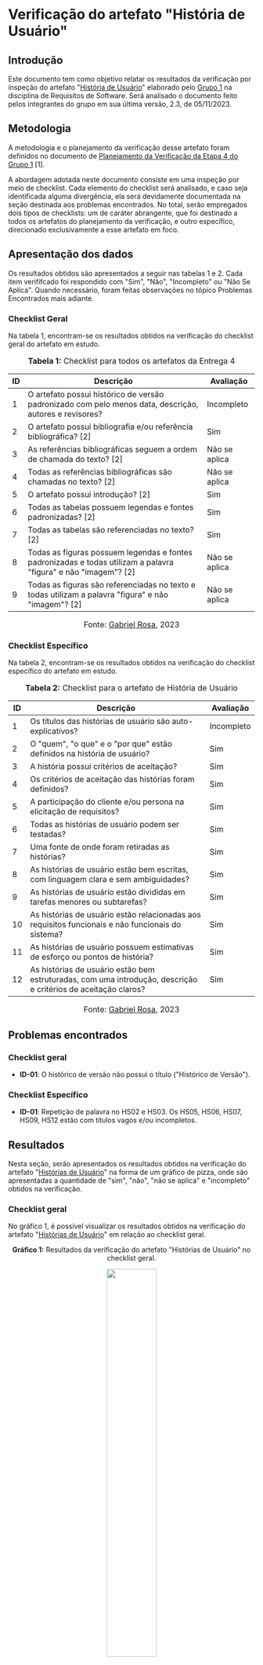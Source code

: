 # Verificação do artefato "História de Usuário"

## Introdução

Este documento tem como objetivo relatar os resultados da verificação por inspeção do artefato "[História de Usuário](https://github.com/Requisitos-de-Software/2023.2-Economia-DF/blob/main/docs/modelagem/agil/historia-de-usuario.md)" elaborado pelo [Grupo 1](https://requisitos-de-software.github.io/2023.2-Economia-DF/) na disciplina de Requisitos de Software. Será analisado o documento feito pelos integrantes do grupo em sua última versão, 2.3, de 05/11/2023.

## Metodologia

A metodologia e o planejamento da verificação desse artefato foram definidos no documento de [Planejamento da Verificação da Etapa 4 do Grupo 1](https://github.com/Requisitos-de-Software/2023.2-Economia-DF/blob/main/docs/verificacao/Grupo-01/Entrega-04/planejamento-verificacao-e4-grupo1.md) [1].

A abordagem adotada neste documento consiste em uma inspeção por meio de checklist. Cada elemento do checklist será analisado, e caso seja identificada alguma divergência, ela será devidamente documentada na seção destinada aos problemas encontrados. No total, serão empregados dois tipos de checklists: um de caráter abrangente, que foi destinado a todos os artefatos do planejamento da verificação, e outro específico, direcionado exclusivamente a esse artefato em foco.

## Apresentação dos dados

Os resultados obtidos são apresentados a seguir nas tabelas 1 e 2. Cada item verififcado foi respondido com "Sim", "Não", "Incompleto" ou "Não Se Aplica". Quando necessário, foram feitas observações no tópico Problemas Encontrados mais adiante.

### Checklist Geral

Na tabela 1, encontram-se os resultados obtidos na verificação do checklist geral do artefato em estudo.

<div align="center">
<font size="3"><p style="text-align: center"><b>Tabela 1:</b> Checklist para todos os artefatos da Entrega 4</p></font>

<table>
  <thead>
    <tr>
      <th>ID</th>
      <th>Descrição</th>
      <th>Avaliação</th>
    </tr>
  </thead>
  <tbody>
    <tr>
      <td>1</td>
      <td>O artefato possui histórico de versão padronizado com pelo menos data, descrição, autores e revisores?</td>
      <td>Incompleto</td>
    </tr>
    <tr>
      <td>2</td>
      <td>O artefato possui bibliografia e/ou referência bibliográfica? [2] </td>
      <td>Sim</td>
    </tr>
    <tr>
      <td>3</td>
      <td>As referências bibliográficas seguem a ordem de chamada do texto? [2]</td>
      <td>Não se aplica</td>
    </tr>
    <tr>
      <td>4</td>
      <td>Todas as referências bibliográficas são chamadas no texto? [2]</td>
      <td>Não se aplica</td>
    </tr>
    <tr>
      <td>5</td>
      <td>O artefato possui introdução? [2]</td>
      <td>Sim</td>
    </tr>
    <tr>
      <td>6</td>
      <td>Todas as tabelas possuem legendas e fontes padronizadas? [2]</td>
      <td>Sim</td>
    </tr>
    <tr>
      <td>7</td>
      <td>Todas as tabelas são referenciadas no texto? [2] </td>
      <td>Sim</td>
    </tr>
    <tr>
      <td>8</td>
      <td>Todas as figuras possuem legendas e fontes padronizadas e todas utilizam a palavra "figura" e não "imagem"? [2] </td>
      <td>Não se aplica</td>
    </tr>
    <tr>
      <td>9</td>
      <td>Todas as figuras são referenciadas no texto e todas utilizam a palavra "figura" e não "imagem"? [2] </td>
      <td>Não se aplica</td>
    </tr>
  </tbody>
</table>

<font size="3"><p style="text-align: center">Fonte: <a href="https://github.com/gabrielrosa09">Gabriel Rosa</a>, 2023</p></font>
</div>

### Checklist Específico

Na tabela 2, encontram-se os resultados obtidos na verificação do checklist específico do artefato em estudo.

<div align="center">
<font size="3"><p style="text-align: center"><b>Tabela 2:</b> Checklist para o artefato de História de Usuário</p></font>

<table>
  <thead>
    <tr>
      <th>ID</th>
      <th>Descrição</th>
      <th>Avaliação</th>
    </tr>
  </thead>
  <tbody>
    <tr>
      <td>1</td>
      <td>Os títulos das histórias de usuário são auto-explicativos?</td>
      <td>Incompleto</td>
    </tr>
    <tr>
      <td>2</td>
      <td>O "quem", "o que" e o "por que" estão definidos na história de usuário?</td>
      <td>Sim</td>
    </tr>
    <tr>
      <td>3</td>
      <td>A história possui critérios de aceitação?</td>
      <td>Sim</td>
    </tr>
    <tr>
      <td>4</td>
      <td>Os critérios de aceitação das histórias foram definidos?</td>
      <td>Sim</td>
    </tr>
    <tr>
      <td>5</td>
      <td>A participação do cliente e/ou persona na elicitação de requisitos?</td>
      <td>Sim</td>
    </tr>
    <tr>
      <td>6</td>
      <td>Todas as histórias de usuário podem ser testadas?</td>
      <td>Sim</td>
    </tr>
    <tr>
      <td>7</td>
      <td>Uma fonte de onde foram retiradas as histórias?</td>
      <td>Sim</td>
    </tr>
    <tr>
      <td>8</td>
      <td>As histórias de usuário estão bem escritas, com linguagem clara e sem ambiguidades?</td>
      <td>Sim</td>
    </tr>
    <tr>
      <td>9</td>
      <td>As histórias de usuário estão divididas em tarefas menores ou subtarefas?</td>
      <td>Sim</td>
    </tr>
    <tr>
      <td>10</td>
      <td> As histórias de usuário estão relacionadas aos requisitos funcionais e não funcionais do sistema?</td>
      <td>Sim</td>
    </tr>
    <tr>
      <td>11</td>
      <td>As histórias de usuário possuem estimativas de esforço ou pontos de história?</td>
      <td>Sim</td>
    </tr>
    <tr>
      <td>12</td>
      <td>As histórias de usuário estão bem estruturadas, com uma introdução, descrição e critérios de aceitação claros?</td>
      <td>Sim</td>
    </tr>
  </tbody>
</table>

<font size="3"><p style="text-align: center">Fonte: <a href="https://github.com/gabrielrosa09">Gabriel Rosa</a>, 2023</p></font>
</div>

## Problemas encontrados


### Checklist geral

- **ID-01**: O histórico de versão não possui o título ("Histórico de Versão").

### Checklist Específico

- **ID-01**: Repetição de palavra no HS02 e HS03. Os HS05, HS06, HS07, HS09, HS12 estão com títulos vagos e/ou incompletos.

## Resultados

Nesta seção, serão apresentados os resultados obtidos na verificação do artefato "[Histórias de Usuário](https://requisitos-de-software.github.io/2023.2-Economia-DF/modelagem/agil/historia-de-usuario/)" na forma de um gráfico de pizza, onde são apresentadas a quantidade de "sim", "não", "não se aplica" e "incompleto" obtidos na verificação.

### Checklist geral

No gráfico 1, é possível visualizar os resultados obtidos na verificação do artefato "[Histórias de Usuário](https://requisitos-de-software.github.io/2023.2-Economia-DF/modelagem/agil/historia-de-usuario/)" em relação ao checklist geral.

<div align="center">
  <p><b>Gráfico 1:</b> Resultados da verificação do artefato "Histórias de Usuário" no checklist geral.</p>

  <img src="https://github.com/Requisitos-de-Software/2023.2-Economia-DF/blob/main/docs/imagens/verificacao_gabriel_rosa/Checklist_Geral_Historia.png" style="width: 45%;">

<p><b>Fonte:</b> Gabriel Rosa, 2023.</p>
</div>

### Checklist específico

No gráfico 2, é possível visualizar os resultados obtidos na verificação do artefato "[Histórias de Usuário](https://requisitos-de-software.github.io/2023.2-Economia-DF/modelagem/agil/historia-de-usuario/)" em relação ao checklist específico.

<div align="center">
  <p><b>Gráfico 2:</b> Resultados da verificação do artefato "Histórias de Usuário" no checklist específico.</p>

  <img src="https://github.com/Requisitos-de-Software/2023.2-Economia-DF/blob/main/docs/imagens/verificacao_gabriel_rosa/Checklist_Especifico_Historia.jpg" style="width: 45%;">

<p><b>Fonte:</b> Gabriel Rosa, 2023.</p>

</div>

## Gravação do Documento de Verificação "Histórias de Usuário"

No vídeo 1, é possível ver a gravação da avaliação da verificação do "Histórias de Usuário" do aplicativo do Economia DF.

<div align="center">
  
<p style="text-align: center"><a href="https://www.youtube.com/watch?v=6QxDQjym6h8" target="blanket"><b>Vídeo 1:</b> Avaliação da verificação do "Histórias de Usuário".</a></p>

<iframe width="560" height="315" src="https://www.youtube.com/embed/6QxDQjym6h8" title="Apresentação 3" frameborder="0" allow="accelerometer; autoplay; clipboard-write; encrypted-media; gyroscope; picture-in-picture" allowfullscreen></iframe>

<font size="3"><p style="text-align: center"><b>Fonte:</b> <a href="https://github.com/gabrielrosa09">Gabriel Rosa</a> e <a href="https://github.com/GZaranza">Gabriel Zaranza</a>, 2023</p></font>

</div>

## Referências Bibliográficas

> [1] ROSA, Gabriel. [Planejamento da Verificação da Etapa 4 do Grupo 1](https://github.com/Requisitos-de-Software/2023.2-Economia-DF/blob/main/docs/verificacao/Grupo-01/Entrega-04/planejamento-verificacao-e4-grupo1.md), GAMA, FGA, 2023. Acesso em: 25 de novembro de 2023.
> 
> [2] Normas ABNT: 2023. Disponível em: <https://www.normasabnt.org/normas-abnt-2023/>. Acesso em: 18 de novembro de 2023.
>

## Bibliografia

> Economia-DF. [História de Usuário](https://github.com/Requisitos-de-Software/2023.2-Economia-DF/blob/main/docs/modelagem/agil/historia-de-usuario.md), FGA, GAMA, 2023. Acesso em: 25 de novembro de 2023.
> 

## Histórico de Versões

| Versão | Data   | Descrição     | Autor     |  Revisor        |
| :----: | ------ | ------------- | --------- | :-------------: |
| `1.0`  | 22/11/2023 | Criação do documento  | [Gabriel Rosa](https://github.com/gabrielrosa09)| [Izabella Alves](https://github.com/izabellaalves) |